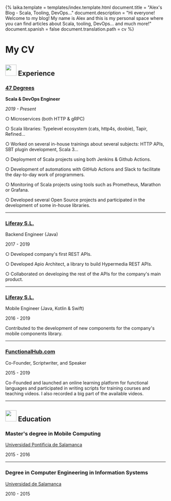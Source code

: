 {%
	laika.template = templates/index.template.html
	document.title = "Alex's Blog - Scala, Tooling, DevOps..."
	document.description = "Hi everyone! Welcome to my blog! My name is Alex and this is my personal space where you can find articles about Scala, tooling, DevOps... and much more!"
	document.spanish = false
	document.translation.path = cv
%}

# My CV

## <img width="35" height="35" src="https://github.githubassets.com/images/icons/emoji/computer.png"> Experience

### [47 Degrees](https://www.47deg.com)

<i class="fas fa-user-tag"></i> **Scala & DevOps Engineer**

<i class="fas fa-calendar-alt"></i> _2019 - Present_

○ Microservices (both HTTP & gRPC)

○ Scala libraries: Typelevel ecosystem (cats, http4s, doobie), Tapir, Refined...

○ Worked on several in-house trainings about several subjects: HTTP APIs, SBT plugin development, Scala 3...

○ Deployment of Scala projects using both Jenkins & Github Actions.

○ Development of automations with GitHub Actions and Slack to facilitate the day-to-day work of programmers.

○ Monitoring of Scala projects using tools such as Prometheus, Marathon or Grafana.

○ Developed several Open Source projects and participated in the development of some in-house libraries.

---

### [Liferay S.L.](https://www.liferay.com)

<i class="fas fa-user-tag"></i> Backend Engineer (Java)

<i class="fas fa-calendar-alt"></i> 2017 - 2019

○ Developed company's first REST APIs.

○ Developed Apio Architect, a library to build Hypermedia REST APIs.

○ Collaborated on developing the rest of the APIs for the company's main product.

---

### [Liferay S.L.](https://www.liferay.com)

<i class="fas fa-user-tag"></i> Mobile Engineer (Java, Kotlin & Swift)

<i class="fas fa-calendar-alt"></i> 2016 - 2019

Contributed to the development of new components for the company's mobile components library.

---

### [FunctionalHub.com](https://www.functionalhub.com)

<i class="fas fa-user-tag"></i> Co-Founder, Scriptwriter, and Speaker

<i class="fas fa-calendar-alt"></i> 2015 - 2019

Co-Founded and launched an online learning platform for functional languages and participated in writing scripts for training courses and teaching videos. I also recorded a big part of the available videos.

---

## <img width="35" height="35" src="https://github.githubassets.com/images/icons/emoji/school.png"> Education

### Master's degree in Mobile Computing

<i class="fas fa-university"></i> [Universidad Pontificia de Salamanca](https://www.upsa.es)

<i class="fas fa-calendar-alt"></i> 2015 - 2016

---

### Degree in Computer Engineering in Information Systems

<i class="fas fa-university"></i> [Universidad de Salamanca](https://www.usal.es)

<i class="fas fa-calendar-alt"></i> 2010 - 2015